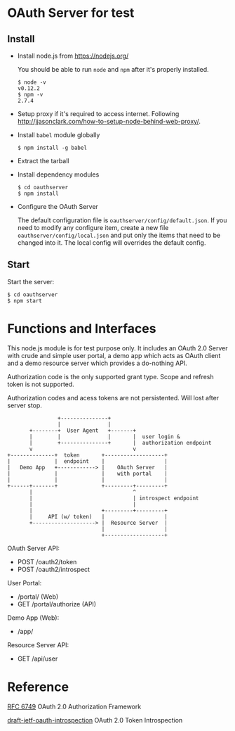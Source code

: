 # OAuth Server for test

## Install

- Install node.js from <https://nodejs.org/>

  You should be able to run `node` and `npm` after it's properly installed.
  
  ```
  $ node -v
  v0.12.2
  $ npm -v
  2.7.4
  ```

- Setup proxy if it's required to access internet. Following <http://jjasonclark.com/how-to-setup-node-behind-web-proxy/>.

- Install `babel` module globally

  ```
  $ npm install -g babel
  ```
  
- Extract the tarball

- Install dependency modules

  ```
  $ cd oauthserver
  $ npm install
  ```
  
- Configure the OAuth Server

  The default configuration file is `oauthserver/config/default.json`. If you need to modify any configure item, create a new file `oauthserver/config/local.json` and put only the items that need to be changed into it. The local config will overrides the default config.
  
## Start

Start the server:

```
$ cd oauthserver
$ npm start
```

# Functions and Interfaces

This node.js module is for test purpose only. It includes an OAuth 2.0 Server with crude and simple user portal, a demo app which acts as OAuth client and a demo resource server which provides a do-nothing API.

Authorization code is the only supported grant type. Scope and refresh token is not supported.

Authorization codes and acess tokens are not persistented. Will lost after server stop.

```
                +---------------+                                
                |               |                                
       +--------+  User Agent   +-------+                        
       |        |               |       |  user login &          
       |        +---------------+       |  authorization endpoint
       v                                v                        
+--------------+  token       +-------------------+              
|              |  endpoint    |                   |              
|   Demo App   +------------> |    OAuth Server   |              
|              |              |    with portal    |              
|              |              |                   |              
+------+-------+              +---------+---------+              
       |                                ^                        
       |                                | introspect endpoint    
       |                                |                        
       |                      +---------+---------+              
       |     API (w/ token)   |                   |              
       +--------------------> |  Resource Server  |              
                              |                   |              
                              +-------------------+              
```

OAuth Server API:

- POST /oauth2/token
- POST /oauth2/introspect

User Portal:

- /portal/           (Web)
- GET /portal/authorize  (API)

Demo App (Web):

- /app/

Resource Server API:

- GET /api/user


# Reference

[RFC 6749](https://tools.ietf.org/html/rfc6749) OAuth 2.0 Authorization Framework

[draft-ietf-oauth-introspection](https://tools.ietf.org/html/draft-ietf-oauth-introspection-11) OAuth 2.0 Token Introspection
